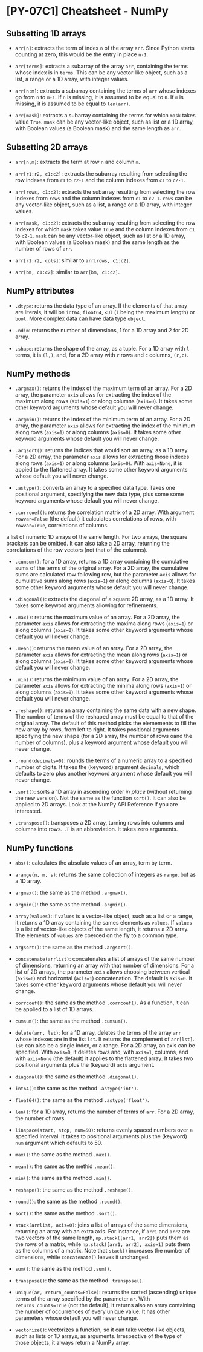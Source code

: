 # [PY-07C1] Cheatsheet - NumPy

## Subsetting 1D arrays

* `arr[n]`: extracts the term of index `n` of the array `arr`. Since Python starts counting at zero, this would be the entry in place `n-1`.

* `arr[terms]`: extracts a subarray of the array `arr`, containing the terms whose index is in `terms`. This can be any vector-like object, such as a list, a range or a 1D array, with integer values.

* `arr[n:m]`: extracts a subarray containing the terms of `arr` whose indexes go from `n` to `m-1`. If `n` is missing, it is assumed to be equal to `0`. If `m` is missing, it is assumed to be equal to `len(arr)`.

* `arr[mask]`: extracts a subarray containing the terms for which `mask` takes value `True`. `mask` can be any vector-like object, such as list or a 1D array, with Boolean values (a Boolean mask) and the same length as `arr`.

## Subsetting 2D arrays

* `arr[n,m]`: extracts the term at row `n` and column `m`.

* `arr[r1:r2, c1:c2]`: extracts the subarray resulting from selecting the row indexes from `r1` to `r2-1` and the column indexes from `c1` to `c2-1`.

* `arr[rows, c1:c2]`: extracts the subarray resulting from selecting the row indexes from `rows` and the column indexes from `c1` to `c2-1`. `rows` can be any vector-like object, such as a list, a range or a 1D array, with integer values.

* `arr[mask, c1:c2]`: extracts the subarray resulting from selecting the row indexes for which `mask` takes value `True` and the column indexes from `c1` to `c2-1`. `mask` can be any vector-like object, such as list or a 1D array, with Boolean values (a Boolean mask) and the same length as the number of rows of `arr`.

* `arr[r1:r2, cols]`: similar to `arr[rows, c1:c2]`.

* `arr[bm, c1:c2]`: similar to `arr[bm, c1:c2]`.

## NumPy attributes

* `.dtype`: returns the data type of an array. If the elements of that array are literals, it will be `int64`, `float64`, `<Ul` (`l` being the maximum length) or `bool`. More complex data can have data type `object`.

* `.ndim`: returns the number of dimensions, 1 for a 1D array and 2 for 2D array.

* `.shape`: returns the shape of the array, as a tuple. For a 1D array with `l` terms, it is `(l,)`, and, for a 2D array with `r` rows and `c` columns, `(r,c)`.

## NumPy methods 

* `.argmax()`: returns the index of the maximum term of an array. For a 2D array, the parameter `axis` allows for extracting the index of the maximum along rows (`axis=1`) or along columns (`axis=0`). It takes some other keyword arguments whose default you will never change.

* `.argmin()`: returns the index of the minimum term of an array. For a 2D array, the parameter `axis` allows for extracting the index of the minimum along rows (`axis=1`) or along columns (`axis=0`). It takes some other keyword arguments whose default you will never change.

* `.argsort()`: returns the indices that would sort an array, as a 1D array. For a 2D array, the parameter `axis` allows for extracting those indexes along rows (`axis=1`) or along columns (`axis=0`). With `axis=None`, it is appied to the flattened array. It takes some other keyword arguments whose default you will never change.

* `.astype()`: converts an array to a specified data type. Takes one positional argument, specifying the new data type, plus some some keyword arguments whose default you will never change. 

*  `.corrcoef()`: returns the correlation matrix of a 2D array. With argument `rowvar=False` (the default) it calculates correlations of rows, with `rowvar=True`, correlations of columns. 

a list of numeric 1D arrays of the same length. For two arrays, the square brackets can be omitted. It can also take a 2D array, returning the correlations of the row vectors (not that of the columns).

* `.cumsum()`: for a 1D array, returns a 1D array containing the cumulative sums of the terms of the original array. For a 2D array, the cumulative sums are calculated row following row, but the parameter `axis` allows for cumulative sums along rows (`axis=1`) or along columns (`axis=0`). It takes some other keyword arguments whose default you will never change.

* `.diagonal()`: extracts the diagonal of a square 2D array, as a 1D array. It takes some keyword arguments allowing for refinements.

* `.max()`: returns the maximum value of an array. For a 2D array, the parameter `axis` allows for extracting the maxima along rows (`axis=1`) or along columns (`axis=0`). It takes some other keyword arguments whose default you will never change.

* `.mean()`: returns the mean value of an array. For a 2D array, the parameter `axis` allows for extracting the mean along rows (`axis=1`) or along columns (`axis=0`). It takes some other keyword arguments whose default you will never change.

* `.min()`: returns the minimum value of an array. For a 2D array, the parameter `axis` allows for extracting the minima along rows (`axis=1`) or along columns (`axis=0`). It takes some other keyword arguments whose default you will never change.

* `.reshape()`: returns an array containing the same data with a new shape. The number of terms of the reshaped array must be equal to that of the original array. The default of this method picks the elemements to fill the new array by rows, from left to right. It takes positional arguments specifying the new shape (for a 2D array, the number of rows oand the number of columns), plus a keyword argument whose default you will never change.

* `.round(decimals=0)`: rounds the terms of a numeric array to a specified number of digits. It takes the (keyword) argument `decimals`, which defaults to zero plus another keyword argument whose default you will never change.

* `.sort()`: sorts a 1D array in ascending order *in place* (without returning the new version). Not the same as the function `sort()`. It can also be applied to 2D arrays. Look at the NumPy API Reference if you are interested.

* `.transpose()`: transposes a 2D array, turning rows into columns and columns into rows. `.T` is an abbreviation. It takes zero arguments.

## NumPy functions

* `abs()`: calculates the absolute values of an array, term by term.

* `arange(n, m, s)`: returns the same collection of integers as `range`, but as a 1D array.

* `argmax()`: the same as the method `.argmax()`.

* `argmin()`: the same as the method `.argmin()`.

* `array(values)`: if `values` is a vector-like object, such as a list or a range, it returns a 1D array containing the sames elements as `values`. If `values` is a list of vector-like objects of the same length, it returns a 2D array. The elements of `values` are coerced on the fly to a common type.

* `argsort()`: the same as the method `.argsort()`.

* `concatenate(arrlist)`: concatenates a list of arrays of the same number of dimensions, returning an array with that number of dimensions. For a list of 2D arrays, the parameter `axis` allows choosing between vertical (`axis=0`) and horizontal (`axis=1`) concatenation. The default is `axis=0`. It takes some other keyword arguments whose default you will never change.

* `corrcoef()`: the same as the method `.corrcoef()`. As a function, it can be applied to a list of 1D arrays.

* `cumsum()`: the same as the method `.cumsum()`.

* `delete(arr, lst)`: for a 1D array, deletes the terms of the array `arr` whose indexes are in the list `lst`. It returns the complement of `arr[lst]`. `lst` can also be a single index, or a range. For a 2D array, an axis can be specified. With `axis=0`, it deletes rows and, with `axis=1`, columns, and with `axis=None` (the default) it applies to the flattened array.  It takes two positional arguments plus the (keyword) `axis` argument.

* `diagonal()`: the same as the method `.diagonal()`.

* `int64()`: the same as the method `.astype('int')`.

* `float64()`: the same as the method `.astype('float')`.

* `len()`: for a 1D array, returns the number of terms of `arr`. For a 2D array, the number of rows.

* `linspace(start, stop, num=50)`: returns evenly spaced numbers over a specified interval. It takes to positional arguments plus the (keyword) `num` argument which defaults to 50.

* `max()`: the same as the method `.max()`.

* `mean()`: the same as the methid `.mean()`.

* `min()`: the same as the method `.min()`.

* `reshape()`: the same as the method `.reshape()`.

* `round()`: the same as the method `.round()`.

* `sort()`: the same as the method `.sort()`.

* `stack(arrlist, axis=0)`: joins a list of arrays of the same dimensions, returning an array with an extra axis. For instance, if `arr1` and `arr2` are two vectors of the same length, `np.stack([arr1, arr2])` puts them as the rows of a matrix, while `np.stack([arr1, arr2], axis=1)` puts them as the columns of a matrix. Note that `stack()` increases the number of dimensions, while `concatenate()` leaves it unchanged.

* `sum()`: the same as the method `.sum()`.

* `transpose()`: the same as the method `.transpose()`. 

* `unique(ar, return_counts=False)`: returns the sorted (ascending) unique terms of the array specified by the parameter `ar`. With `returns_counts=True` (not the default), it returns also an array containing the number of occurrences of every unique value. It has other parameters whose default you will never change. 

* `vectorize()`: vectorizes a function, so it can take vector-like objects, such as lists or 1D arrays, as arguments. Irrespective of the type of those objects, it always return a NumPy array.
